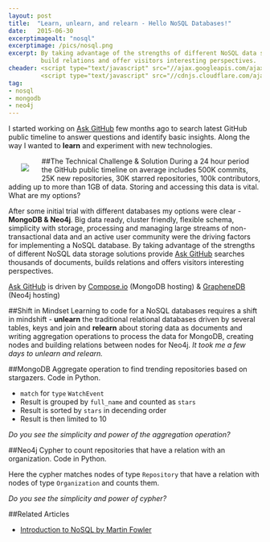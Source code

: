 ```yaml
---
layout: post
title:  "Learn, unlearn, and relearn - Hello NoSQL Databases!"
date:   2015-06-30
excerptimagealt: "nosql"
excerptimage: /pics/nosql.png
excerpt: By taking advantage of the strengths of different NoSQL data storage solutions, Ask GitHub can search thousands of documents, 
         build relations and offer visitors interesting perspectives.
cheader: <script type="text/javascript" src="//ajax.googleapis.com/ajax/libs/jquery/1.9.1/jquery.min.js"></script>
         <script type="text/javascript" src="//cdnjs.cloudflare.com/ajax/libs/gist-embed/2.0/gist-embed.min.js"></script> 
tag:
- nosql
- mongodb
- neo4j
---
```


I started working on [Ask GitHub](http://askgithub.com) few months ago to search latest GitHub public timeline to answer questions and identify basic insights. Along the way I wanted to <strong>learn</strong> and experiment with new technologies.

<img src="http://dev.assets.neo4j.com.s3.amazonaws.com/wp-content/uploads/polyglot-persistence-wanderu-neo4j-mongodb-300x200.jpg" align="left" hspace="25" vspace="13" />
##The Technical Challenge & Solution
During a 24 hour period the GitHub public timeline on average includes 500K commits, 25K new repositories, 30K starred repositories, 
100k contributors, adding up to more than 1GB of data. Storing and accessing this data is vital. What are my options?

After some initial trial with different databases my options were clear - <strong>MongoDB & Neo4j</strong>. 
Big data ready, cluster friendly, flexible schema, simplicity with storage, processing and managing large streams of non-transactional data 
and an active user community were the driving factors for implementing a NoSQL database.  By taking advantage of the strengths of different 
NoSQL data storage solutions provide [Ask GitHub](http://askgithub.com) searches thousands of documents, builds relations and offers visitors interesting perspectives.

[Ask GitHub](http://askgithub.com) is driven by [Compose.io](http://compose.io) (MongoDB hosting) & [GrapheneDB](http://graphenedb.com) (Neo4j hosting)


##Shift in Mindset
Learning to code for a NoSQL databases requires a shift in mindshift - <strong>unlearn</strong> the traditional relational databases driven 
by several tables, keys and join  and <strong>relearn</strong> about storing data as documents and writing aggregation operations to process the data for MongoDB, 
creating nodes and building relations between nodes for Neo4j. <i>It took me a few days to unlearn and relearn.</i> 


##MongoDB
Aggregate operation to find trending repositories based on stargazers. Code in Python.
<code data-gist-id="2ae4de25bfa75e5bd680" data-gist-line="2-9" data-gist-hide-footer="true"></code>
 *  ```match``` for ```type``` ```WatchEvent```  
 *  Result is grouped by ```full_name``` and counted as ```stars```  
 *  Result is sorted by ```stars``` in decending order  
 *  Result is then limited to 10  

<i>Do you see the simplicity and power of the aggregation operation?</i>


##Neo4j
Cypher to count repositories that have a relation with an organization. Code in Python.
<code data-gist-id="2ae4de25bfa75e5bd680" data-gist-line="12-13" data-gist-hide-footer="true"></code>


Here the cypher matches nodes of type ```Repository``` that have a relation with nodes of type ```Organization``` and counts them.

<i>Do you see the simplicity and power of cypher?</i>

 
##Related Articles
* [Introduction to NoSQL by Martin Fowler](https://www.youtube.com/watch?v=qI_g07C_Q5I)
